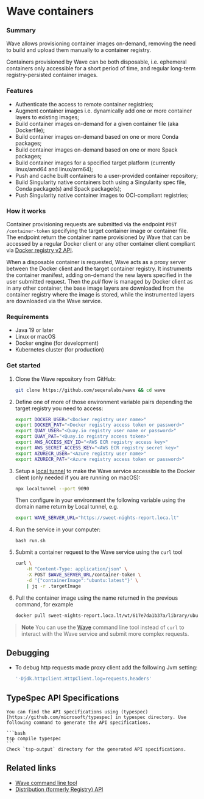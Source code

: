# Wave containers

### Summary
Wave allows provisioning container images on-demand, removing the need
to build and upload them manually to a container registry.

Containers provisioned by Wave can be both disposable, i.e. ephemeral containers only
accessible for a short period of time, and regular long-term registry-persisted container
images.

### Features

* Authenticate the access to remote container registries;
* Augment container images i.e. dynamically add one or more container layers to existing images;
* Build container images on-demand for a given container file (aka Dockerfile);
* Build container images on-demand based on one or more Conda packages;
* Build container images on-demand based on one or more Spack packages;
* Build container images for a specified target platform (currently linux/amd64 and linux/arm64);
* Push and cache built containers to a user-provided container repository;
* Build Singularity native containers both using a Singularity spec file, Conda package(s) and Spack package(s);
* Push Singularity native container images to OCI-compliant registries;


### How it works

Container provisioning requests are submitted via the endpoint `POST /container-token` specifying the target
container image or container file. The endpoint return the container name provisioned by Wave that can be accessed
by a regular Docker client or any other container client compliant via [Docker registry v2 API](https://docs.docker.com/registry/spec/api/).

When a disposable container is requested, Wave acts as a proxy server between the Docker client and the target container
registry. It instruments the container manifest, adding on-demand the new layers specified in the user submitted request.
Then the *pull* flow is managed by Docker client as in any other container, the base image layers are downloaded from the
container registry where the image is stored, while the instrumented layers are downloaded via the Wave service.


### Requirements

* Java 19 or later
* Linux or macOS
* Docker engine (for development)
* Kubernetes cluster (for production)

### Get started

1.  Clone the Wave repository from GitHub:

    ```bash
    git clone https://github.com/seqeralabs/wave && cd wave
    ```

2. Define one of more of those environment variable pairs depending the target registry you need to access:

    ```bash
    export DOCKER_USER="<Docker registry user name>"
    export DOCKER_PAT="<Docker registry access token or password>"
    export QUAY_USER="<Quay.io registry user name or password>"
    export QUAY_PAT="<Quay.io registry access token>"
    export AWS_ACCESS_KEY_ID="<AWS ECR registry access key>"
    export AWS_SECRET_ACCESS_KEY="<AWS ECR registry secret key>"
    export AZURECR_USER="<Azure registry user name>"
    export AZURECR_PAT="<Azure registry access token or password>"
    ```

3.  Setup a [local tunnel](https://github.com/localtunnel/localtunnel) to make the Wave service accessible to the Docker client (only needed if you are running on macOS):

    ```bash
    npx localtunnel --port 9090
    ```

    Then configure in your environment the following variable using the domain name return by Local tunnel, e.g.

    ```bash
    export WAVE_SERVER_URL="https://sweet-nights-report.loca.lt"
    ```

4. Run the service in your computer:

    ```
    bash run.sh
    ```

4.  Submit a container request to the Wave service using the `curl` tool

    ```bash
    curl \
        -H "Content-Type: application/json" \
        -X POST $WAVE_SERVER_URL/container-token \
        -d '{"containerImage":"ubuntu:latest"}' \
        | jq -r .targetImage
    ```

5. Pull the container image using the name returned in the previous command, for example

    ```bash
    docker pull sweet-nights-report.loca.lt/wt/617e7da1b37a/library/ubuntu:latest
    ```


> **Note**
> You can use the [Wave](https://github.com/seqeralabs/wave-cli) command line tool instead of `curl` to interact with
> the Wave service and submit more complex requests.

## Debugging

-   To debug http requests made proxy client add the following Jvm setting:

    ```bash
    '-Djdk.httpclient.HttpClient.log=requests,headers'
    ```

## TypeSpec API Specifications

    You can find the API specifications using (typespec)[https://github.com/microsoft/typespec] in typespec directory. Use following command to generate the API specifications.

    ```bash
    tsp compile typespec
    ```
    Check `tsp-output` directory for the generated API specifications.

## Related links
* [Wave command line tool](https://github.com/seqeralabs/wave-cli)
* [Distribution (formerly Registry) API](https://distribution.github.io/distribution/spec/api/)
